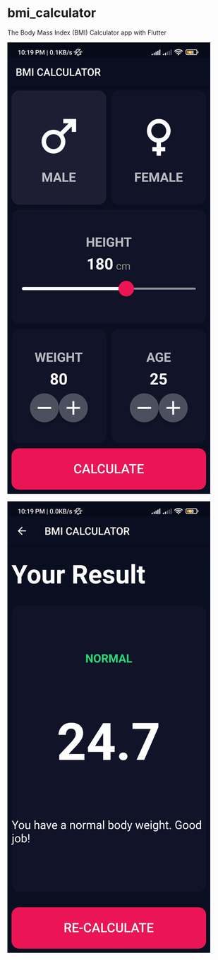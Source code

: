 # bmi_calculator

The Body Mass Index (BMI) Calculator app with Flutter


![alt text](screenshots/1.jpg )

![alt text](screenshots/2.jpg )

